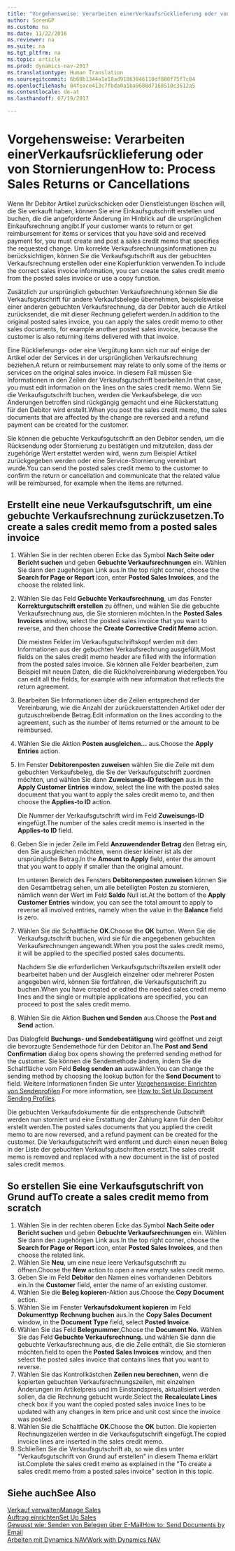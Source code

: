 ```yaml
---
title: "Vorgehensweise: Verarbeiten einerVerkaufsrücklieferung oder von Stornierungen"
author: SorenGP
ms.custom: na
ms.date: 11/22/2016
ms.reviewer: na
ms.suite: na
ms.tgt_pltfrm: na
ms.topic: article
ms.prod: dynamics-nav-2017
ms.translationtype: Human Translation
ms.sourcegitcommit: 6b60b1344a1e18ad91863046110df880f75f7c04
ms.openlocfilehash: 84feace413c7fbda0a1ba9688d7168510c3612a5
ms.contentlocale: de-at
ms.lasthandoff: 07/19/2017

---
```


# <a name="how-to-process-sales-returns-or-cancellations"></a><span data-ttu-id="a79cc-102">Vorgehensweise: Verarbeiten einerVerkaufsrücklieferung oder von Stornierungen</span><span class="sxs-lookup"><span data-stu-id="a79cc-102">How to: Process Sales Returns or Cancellations</span></span>
<span data-ttu-id="a79cc-103">Wenn Ihr Debitor Artikel zurückschicken oder Dienstleistungen löschen will, die Sie verkauft haben, können Sie eine Einkaufsgutschrift erstellen und buchen, die die angeforderte Änderung im Hinblick auf die ursprünglichen Einkaufsrechnung angibt.</span><span class="sxs-lookup"><span data-stu-id="a79cc-103">If your customer wants to return or get reimbursement for items or services that you have sold and received payment for, you must create and post a sales credit memo that specifies the requested change.</span></span> <span data-ttu-id="a79cc-104">Um korrekte Verkaufsrechnungsinformationen zu berücksichtigen, können Sie die Verkaufsgutschrift aus der gebuchten Verkaufsrechnung erstellen oder eine Kopierfunktion verwenden.</span><span class="sxs-lookup"><span data-stu-id="a79cc-104">To include the correct sales invoice information, you can create the sales credit memo from the posted sales invoice or use a copy function.</span></span>

<span data-ttu-id="a79cc-105">Zusätzlich zur ursprünglich gebuchten Verkaufsrechnung können Sie die Verkaufsgutschrift für andere Verkaufsbelege übernehmen, beispielsweise einer anderen gebuchten Verkaufsrechnung, da der Debitor auch die Artikel zurücksendet, die mit dieser Rechnung geliefert werden.</span><span class="sxs-lookup"><span data-stu-id="a79cc-105">In addition to the original posted sales invoice, you can apply the sales credit memo to other sales documents, for example another posted sales invoice, because the customer is also returning items delivered with that invoice.</span></span>

<span data-ttu-id="a79cc-106">Eine Rücklieferungs- oder eine Vergütung kann sich nur auf einige der Artikel oder der Services in der ursprünglichen Verkaufsrechnung beziehen.</span><span class="sxs-lookup"><span data-stu-id="a79cc-106">A return or reimbursement may relate to only some of the items or services on the original sales invoice.</span></span> <span data-ttu-id="a79cc-107">In diesem Fall müssen Sie Informationen in den Zeilen der Verkaufsgutschrift bearbeiten.</span><span class="sxs-lookup"><span data-stu-id="a79cc-107">In that case, you must edit information on the lines on the sales credit memo.</span></span> <span data-ttu-id="a79cc-108">Wenn Sie die Verkaufsgutschrift buchen, werden die Verkaufsbelege, die von Änderungen betroffen sind rückgängig gemacht und eine Rückerstattung für den Debitor wird erstellt.</span><span class="sxs-lookup"><span data-stu-id="a79cc-108">When you post the sales credit memo, the sales documents that are affected by the change are reversed and a refund payment can be created for the customer.</span></span>

<span data-ttu-id="a79cc-109">Sie können die gebuchte Verkaufsgutschrift an den Debitor senden, um die Rücksendung oder Stornierung zu bestätigen und mitzuteilen, dass der zugehörige Wert erstattet werden wird, wenn zum Beispiel Artikel zurückgegeben werden oder eine Service-Stornierung vereinbart wurde.</span><span class="sxs-lookup"><span data-stu-id="a79cc-109">You can send the posted sales credit memo to the customer to confirm the return or cancellation and communicate that the related value will be reimbursed, for example when the items are returned.</span></span>

## <a name="to-create-a-sales-credit-memo-from-a-posted-sales-invoice"></a><span data-ttu-id="a79cc-110">Erstellt eine neue Verkaufsgutschrift, um eine gebuchte Verkaufsrechnung zurückzusetzen.</span><span class="sxs-lookup"><span data-stu-id="a79cc-110">To create a sales credit memo from a posted sales invoice</span></span>
1. <span data-ttu-id="a79cc-111">Wählen Sie in der rechten oberen Ecke das Symbol **Nach Seite oder Bericht suchen** und geben **Gebuchte Verkaufsrechnungen** ein. Wählen Sie dann den zugehörigen Link aus.</span><span class="sxs-lookup"><span data-stu-id="a79cc-111">In the top right corner, choose the **Search for Page or Report** icon, enter **Posted Sales Invoices**, and the choose the related link.</span></span>  
2. <span data-ttu-id="a79cc-112">Wählen Sie das Feld **Gebuchte Verkaufsrechnung**, um das Fenster **Korrekturgutschrift erstellen** zu öffnen, und wählen Sie die gebuchte Verkaufsrechnung aus, die Sie stornieren möchten.</span><span class="sxs-lookup"><span data-stu-id="a79cc-112">In the **Posted Sales Invoices** window, select the posted sales invoice that you want to reverse, and then choose the **Create Corrective Credit Memo** action.</span></span>

    <span data-ttu-id="a79cc-113">Die meisten Felder im Verkaufsgutschriftskopf werden mit den Informationen aus der gebuchten Verkaufsrechnung ausgefüllt.</span><span class="sxs-lookup"><span data-stu-id="a79cc-113">Most fields on the sales credit memo header are filled with the information from the posted sales invoice.</span></span> <span data-ttu-id="a79cc-114">Sie können alle Felder bearbeiten, zum Beispiel mit neuen Daten, die die Rückholvereinbarung wiedergeben.</span><span class="sxs-lookup"><span data-stu-id="a79cc-114">You can edit all the fields, for example with new information that reflects the return agreement.</span></span>
3. <span data-ttu-id="a79cc-115">Bearbeiten Sie Informationen über die Zeilen entsprechend der Vereinbarung, wie die Anzahl der zurückzuerstattenden Artikel oder der gutzuschreibende Betrag.</span><span class="sxs-lookup"><span data-stu-id="a79cc-115">Edit information on the lines according to the agreement, such as the number of items returned or the amount to be reimbursed.</span></span>
4. <span data-ttu-id="a79cc-116">Wählen Sie die Aktion **Posten ausgleichen...** aus.</span><span class="sxs-lookup"><span data-stu-id="a79cc-116">Choose the **Apply Entries** action.</span></span>
5. <span data-ttu-id="a79cc-117">Im Fenster **Debitorenposten zuweisen** wählen Sie die Zeile mit dem gebuchten Verkaufsbeleg, die Sie der Verkaufsgutschrift zuordnen möchten, und wählen Sie dann **Zuweisungs-ID festlegen** aus.</span><span class="sxs-lookup"><span data-stu-id="a79cc-117">In the **Apply Customer Entries** window, select the line with the posted sales document that you want to apply the sales credit memo to, and then choose the **Applies-to ID** action.</span></span>

    <span data-ttu-id="a79cc-118">Die Nummer der Verkaufsgutschrift wird im Feld **Zuweisungs-ID** eingefügt.</span><span class="sxs-lookup"><span data-stu-id="a79cc-118">The number of the sales credit memo is inserted in the **Applies-to ID** field.</span></span>  
6. <span data-ttu-id="a79cc-119">Geben Sie in jeder Zeile im Feld **Anzuwendender Betrag** den Betrag ein, den Sie ausgleichen möchten, wenn dieser kleiner ist als der ursprüngliche Betrag.</span><span class="sxs-lookup"><span data-stu-id="a79cc-119">In the **Amount to Apply** field, enter the amount that you want to apply if smaller than the original amount.</span></span>

    <span data-ttu-id="a79cc-120">Im unteren Bereich des Fensters **Debitorenposten zuweisen** können Sie den Gesamtbetrag sehen, um alle beteiligten Posten zu stornieren, nämlich wenn der Wert im Feld **Saldo** Null ist.</span><span class="sxs-lookup"><span data-stu-id="a79cc-120">At the bottom of the **Apply Customer Entries** window, you can see the total amount to apply to reverse all involved entries, namely when the value in the **Balance** field is zero.</span></span>  
7. <span data-ttu-id="a79cc-121">Wählen Sie die Schaltfläche **OK**.</span><span class="sxs-lookup"><span data-stu-id="a79cc-121">Choose the **OK** button.</span></span> <span data-ttu-id="a79cc-122">Wenn Sie die Verkaufsgutschrift buchen, wird sie für die angegebenen gebuchten Verkaufsrechnungen angewandt.</span><span class="sxs-lookup"><span data-stu-id="a79cc-122">When you post the sales credit memo, it will be applied to the specified posted sales documents.</span></span>

    <span data-ttu-id="a79cc-123">Nachdem Sie die erforderlichen Verkaufsgutschriftszeilen erstellt oder bearbeitet haben und der Ausgleich einzelner oder mehrerer Posten angegeben wird, können Sie fortfahren, die Verkaufsgutschrift zu buchen.</span><span class="sxs-lookup"><span data-stu-id="a79cc-123">When you have created or edited the needed sales credit memo lines and the single or multiple applications are specified, you can proceed to post the sales credit memo.</span></span>
8. <span data-ttu-id="a79cc-124">Wählen Sie die Aktion **Buchen und Senden** aus.</span><span class="sxs-lookup"><span data-stu-id="a79cc-124">Choose the **Post and Send** action.</span></span>

<span data-ttu-id="a79cc-125">Das Dialogfeld **Buchungs- und Sendebestätigung** wird geöffnet und zeigt die bevorzugte Sendemethode für den Debitor an.</span><span class="sxs-lookup"><span data-stu-id="a79cc-125">The **Post and Send Confirmation** dialog box opens showing the preferred sending method for the customer.</span></span> <span data-ttu-id="a79cc-126">Sie können die Sendemethode ändern, indem Sie die Schaltfläche vom Feld **Beleg senden an** auswählen.</span><span class="sxs-lookup"><span data-stu-id="a79cc-126">You can change the sending method by choosing the lookup button for the **Send Document** to field.</span></span> <span data-ttu-id="a79cc-127">Weitere Informationen finden Sie unter [Vorgehensweise: Einrichten von Sendeprofilen](sales-how-setup-document-send-profiles.md).</span><span class="sxs-lookup"><span data-stu-id="a79cc-127">For more information, see [How to: Set Up Document Sending Profiles](sales-how-setup-document-send-profiles.md).</span></span>

<span data-ttu-id="a79cc-128">Die gebuchten Verkaufsdokumente für die entsprechende Gutschrift werden nun storniert und eine Erstattung der Zahlung kann für den Debitor erstellt werden.</span><span class="sxs-lookup"><span data-stu-id="a79cc-128">The posted sales documents that you applied the credit memo to are now reversed, and a refund payment can be created for the customer.</span></span> <span data-ttu-id="a79cc-129">Die Verkaufsgutschrift wird entfernt und durch einen neuen Beleg in der Liste der gebuchten Verkaufsgutschriften ersetzt.</span><span class="sxs-lookup"><span data-stu-id="a79cc-129">The sales credit memo is removed and replaced with a new document in the list of posted sales credit memos.</span></span>

## <a name="to-create-a-sales-credit-memo-from-scratch"></a><span data-ttu-id="a79cc-130">So erstellen Sie eine Verkaufsgutschrift von Grund auf</span><span class="sxs-lookup"><span data-stu-id="a79cc-130">To create a sales credit memo from scratch</span></span>
1. <span data-ttu-id="a79cc-131">Wählen Sie in der rechten oberen Ecke das Symbol **Nach Seite oder Bericht suchen** und geben **Gebuchte Verkaufsrechnungen** ein. Wählen Sie dann den zugehörigen Link aus.</span><span class="sxs-lookup"><span data-stu-id="a79cc-131">In the top right corner, choose the **Search for Page or Report** icon, enter **Posted Sales Invoices**, and then choose the related link.</span></span>
2. <span data-ttu-id="a79cc-132">Wählen Sie **Neu**, um eine neue leere Verkaufsgutschrift zu öffnen.</span><span class="sxs-lookup"><span data-stu-id="a79cc-132">Choose the **New** action to open a new empty sales credit memo.</span></span>
3. <span data-ttu-id="a79cc-133">Geben Sie im Feld **Debitor** den Namen eines vorhandenen Debitors ein.</span><span class="sxs-lookup"><span data-stu-id="a79cc-133">In the **Customer** field, enter the name of an existing customer.</span></span>
4. <span data-ttu-id="a79cc-134">Wählen Sie die **Beleg kopieren**-Aktion aus.</span><span class="sxs-lookup"><span data-stu-id="a79cc-134">Choose the **Copy Document** action.</span></span>
5. <span data-ttu-id="a79cc-135">Wählen Sie im Fenster **Verkaufsdokument kopieren** im Feld **Dokumenttyp** **Rechnung buchen** aus.</span><span class="sxs-lookup"><span data-stu-id="a79cc-135">In the **Copy Sales Document** window, in the **Document Type** field, select **Posted Invoice**.</span></span>
6. <span data-ttu-id="a79cc-136">Wählen Sie das Feld **Belegnummer**,</span><span class="sxs-lookup"><span data-stu-id="a79cc-136">Choose the **Document No.**</span></span> <span data-ttu-id="a79cc-137">Wählen Sie das Feld **Gebuchte Verkaufsrechnung.** und wählen Sie dann die gebuchte Verkaufsrechnung aus, die die Zeile enthält, die Sie stornieren möchten.</span><span class="sxs-lookup"><span data-stu-id="a79cc-137">field to open the **Posted Sales Invoices** window, and then select the posted sales invoice that contains lines that you want to reverse.</span></span>
7. <span data-ttu-id="a79cc-138">Wählen Sie das Kontrollkästchen **Zeilen neu berechnen**, wenn die kopierten gebuchten Verkaufsrechnungszeilen, mit einzelnen Änderungen im Artikelpreis und im Einstandspreis, aktualisiert werden sollen, da die Rechnung gebucht wurde.</span><span class="sxs-lookup"><span data-stu-id="a79cc-138">Select the **Recalculate Lines** check box if you want the copied posted sales invoice lines to be updated with any changes in item price and unit cost since the invoice was posted.</span></span>
8. <span data-ttu-id="a79cc-139">Wählen Sie die Schaltfläche **OK**.</span><span class="sxs-lookup"><span data-stu-id="a79cc-139">Choose the **OK** button.</span></span> <span data-ttu-id="a79cc-140">Die kopierten Rechnungszeilen werden in die Verkaufsgutschrift eingefügt.</span><span class="sxs-lookup"><span data-stu-id="a79cc-140">The copied invoice lines are inserted in the sales credit memo.</span></span>
9. <span data-ttu-id="a79cc-141">Schließen Sie die Verkaufsgutschrift ab, so wie dies unter "Verkaufsgutschrift von Grund auf erstellen" in diesem Thema erklärt ist.</span><span class="sxs-lookup"><span data-stu-id="a79cc-141">Complete the sales credit memo as explained in the "To create a sales credit memo from a posted sales invoice" section in this topic.</span></span>

## <a name="see-also"></a><span data-ttu-id="a79cc-142">Siehe auch</span><span class="sxs-lookup"><span data-stu-id="a79cc-142">See Also</span></span>  
[<span data-ttu-id="a79cc-143">Verkauf verwalten</span><span class="sxs-lookup"><span data-stu-id="a79cc-143">Manage Sales</span></span>](sales-manage-sales.md)  
[<span data-ttu-id="a79cc-144">Auftrag einrichten</span><span class="sxs-lookup"><span data-stu-id="a79cc-144">Set Up Sales</span></span>](sales-setup-sales.md)  
[<span data-ttu-id="a79cc-145">Gewusst wie: Senden von Belegen über E-Mail</span><span class="sxs-lookup"><span data-stu-id="a79cc-145">How to: Send Documents by Email</span></span>](ui-how-send-documents-email.md)  
[<span data-ttu-id="a79cc-146">Arbeiten mit Dynamics NAV</span><span class="sxs-lookup"><span data-stu-id="a79cc-146">Work with Dynamics NAV</span></span>](ui-work-product.md)

